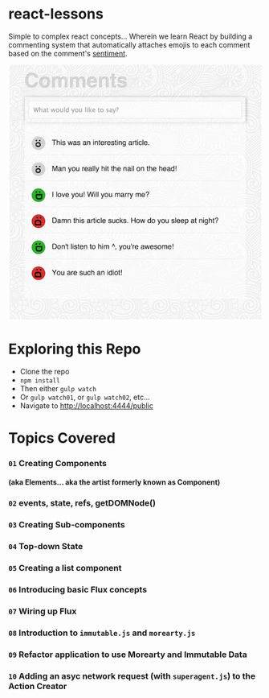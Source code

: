 # react-lessons
Simple to complex react concepts... Wherein we learn React by building a commenting system that automatically attaches emojis to each comment based on the comment's [sentiment](https://www.mashape.com/vivekn/sentiment-3). 

![Screen Shot](react-lesson-ss.png)

# Exploring this Repo

- Clone the repo
- `npm install`
- Then either `gulp watch`
- Or `gulp watch01`, or `gulp watch02`, etc...
- Navigate to [http://localhost:4444/public](http://localhost:4444/public)


# Topics Covered

### `01` Creating Components
#### (aka Elements... aka the artist formerly known as Component)

### `02` events, state, refs, getDOMNode()

### `03` Creating Sub-components

### `04` Top-down State

### `05` Creating a list component

### `06` Introducing basic Flux concepts

### `07` Wiring up Flux

### `08` Introduction to `immutable.js` and `morearty.js`

### `09` Refactor application to use Morearty and Immutable Data

### `10` Adding an asyc network request (with `superagent.js`) to the Action Creator

